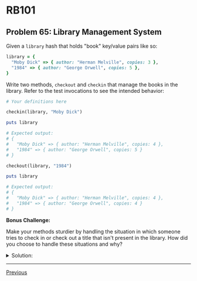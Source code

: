 # RB101
## Problem 65: Library Management System

Given a `library` hash that holds "book" key/value pairs like so:

```ruby
library = {
  "Moby Dick" => { author: "Herman Melville", copies: 3 },
  "1984" => { author: "George Orwell", copies: 5 },
}
```

Write two methods, `checkout` and `checkin` that manage the books in the library. Refer to the test invocations to see the intended behavior:

```ruby
# Your definitions here

checkin(library, "Moby Dick")

puts library

# Expected output:
# {
#   "Moby Dick" => { author: "Herman Melville", copies: 4 },
#   "1984" => { author: "George Orwell", copies: 5 }
# }

checkout(library, "1984")

puts library

# Expected output:
# {
#   "Moby Dick" => { author: "Herman Melville", copies: 4 },
#   "1984" => { author: "George Orwell", copies: 4 }
# }
```

**Bonus Challenge:**

Make your methods sturdier by handling the situation in which someone tries to check in or check out a title that isn't present in the library. How did you choose to handle these situations and why?

<details>
<summary>Solution:</summary>

**Basic solution:**
```ruby
def checkin(library, book)
  library[book][:copies] += 1
end

def checkout(library, book)
  library[book][:copies] -= 1
end

# Test:
library = {
  "Moby Dick" => { author: "Herman Melville", copies: 3 },
  "1984" => { author: "George Orwell", copies: 5 },
}

checkin(library, "Moby Dick")
p library  # => {"Moby Dick"=>{:author=>"Herman Melville", :copies=>4}, "1984"=>{:author=>"George Orwell", :copies=>5}}

checkout(library, "1984")
p library  # => {"Moby Dick"=>{:author=>"Herman Melville", :copies=>4}, "1984"=>{:author=>"George Orwell", :copies=>4}}
```

**Bonus Challenge - Robust solution:**
```ruby
def checkin(library, book)
  if library.key?(book)
    library[book][:copies] += 1
  else
    puts "Error: '#{book}' is not in the library catalog."
  end
end

def checkout(library, book)
  if library.key?(book)
    if library[book][:copies] > 0
      library[book][:copies] -= 1
    else
      puts "Error: No copies of '#{book}' are currently available."
    end
  else
    puts "Error: '#{book}' is not in the library catalog."
  end
end

# Test with error handling:
library = {
  "Moby Dick" => { author: "Herman Melville", copies: 0 },
  "1984" => { author: "George Orwell", copies: 5 },
}

checkout(library, "Moby Dick")
# => Error: No copies of 'Moby Dick' are currently available.

checkout(library, "The Great Gatsby")
# => Error: 'The Great Gatsby' is not in the library catalog.

checkin(library, "The Great Gatsby")
# => Error: 'The Great Gatsby' is not in the library catalog.
```

**Alternative with return values:**
```ruby
def checkin(library, book)
  return false unless library.key?(book)
  library[book][:copies] += 1
  true
end

def checkout(library, book)
  return false unless library.key?(book)
  return false if library[book][:copies] == 0
  library[book][:copies] -= 1
  true
end

# Use return values:
success = checkout(library, "1984")
if success
  puts "Checked out successfully!"
else
  puts "Checkout failed."
end
```

**Design decisions:**

1. **Printing error messages**: Good for immediate user feedback, but makes testing harder
2. **Returning boolean**: Better for programmatic use, allows caller to decide how to handle errors
3. **Raising exceptions**: More Ruby-idiomatic for error conditions

```ruby
def checkout(library, book)
  raise "Book not found" unless library.key?(book)
  raise "No copies available" if library[book][:copies] == 0
  library[book][:copies] -= 1
end
```

**Why working with nested collections matters:**
```ruby
# We're accessing nested data:
library[book]         # Accesses the hash at this key
library[book][:copies]  # Accesses the value at :copies in that nested hash
library[book][:copies] += 1  # Mutates the nested hash
```

</details>

---

[Previous](64.md)

